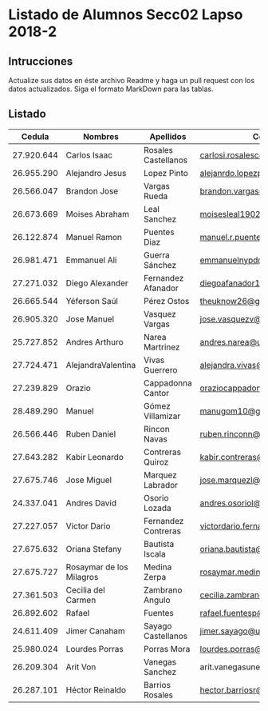 ﻿# Listado de Alumnos Secc02 Lapso 2018-2
## Intrucciones
Actualize sus datos en éste archivo Readme y haga un pull request con los datos actualizados.  Siga 
el formato MarkDown para las tablas.
## Listado
| Cedula     | Nombres          | Apellidos          | Correo                     | Usuario GitHub |
|------------|------------------|--------------------|----------------------------|----------------|
| 27.920.644 |   Carlos Isaac   | Rosales Castellanos|carlosi.rosalesc@unet.edu.ve|  CarlosRoCa99  |
| 26.955.290 | Alejandro Jesus  | Lopez Pinto        |alejanrdo.lopezp@unet.edu.ve|  AlexUnet      |
| 26.566.047 | Brandon Jose     | Vargas  Rueda      | brandon.vargas@unet.edu.ve |  Ldrago25      |
| 26.673.669 | Moises Abraham   | Leal Sanchez       | moisesleal1902@gmail.com   |  moises1747    |
| 26.122.874 | Manuel Ramon     | Puentes Diaz       |manuel.r.puentes.d@gmail.com|  ManuelPuentes |
| 26.981.471 | Emmanuel Ali     | Guerra Sánchez     | emmanuelnypd@gmail.com     |  eagskunst     |
| 27.271.032 | Diego Alexander  | Fernandez Afanador | diegoafanador10@gmail.com  | diegofer03     |
| 26.665.544 | Yéferson Saúl    | Pérez Ostos        | theuknow26@gmail.com       | YefersonPerez  | 
| 26.905.320 | Jose Manuel      | Vasquez Vargas     | jose.vasquezv@unet.edu.ve  |   josejmv      |
| 25.727.852 | Andres Arthuro   | Narea Martrinez    | andres.narea@unet.edu.ve   | LonerLuxio     |
| 27.724.471 | AlejandraValentina| Vivas Guerrero     | alejandra.vivas@unet.edu.ve | vivasgalejandra|
| 27.239.829 | Orazio           | Cappadonna Cantor  |oraziocappadonna@hotmail.com| orazioc17      |
| 28.489.290 | Manuel           | Gómez Villamizar   | manugom10@gmail.com        |   Manugomvil   |
| 26.566.446 | Ruben Daniel     | Rincon Navas       |ruben.rinconn@unet.edu.ve   | RubenDRinconN  |
| 27.643.282 | Kabir Leonardo   | Contreras Quiroz   | kabir.contreras@unet.edu.ve | kabircontreras |
| 27.675.746 | Jose Miguel      | Marquez Labrador   |jose.marquezl@unet.edu.ve   | JmmLxD         |
| 24.337.041 | Andres David     | Osorio Lozada      | andres.osoriol@unet.edu.ve | andavol96 |
| 27.227.057 | Victor Dario     | Fernandez Contreras|victordario.fernandez@unet.edu.ve | VicDario |
| 27.675.632 | Oriana Stefany   | Bautista Iscala    |oriana.bautista@unet.edu.ve | OrianaBautista |
| 27.675.727 | Rosaymar de los Milagros| Medina Zerpa |rosaymar.medina@unet.edu.ve | RosaymarMedina |
| 27.361.503 | Cecilia del Carmen| Zambrano Angulo   |cecilia.zambrano@unet.edu.ve| cczam          |
| 26.892.602 | Rafael     | Fuentes     | rafael.fuentesp@unet.edu.ve     |  rafptiwi     |
| 24.611.409 | Jimer Canaham| Sayago Castellanos     |jimer.sayago@unet.edu.ve| jcansak24 
| 25.980.024 | Lourdes Porras   | Porras Mora        | lourdes.porras@unet.edu.ve | LourdesPorras  |
| 26.209.304 | Arit Von         | Vanegas Sanchez    | arit.vanegasunet.edu.ve     | AritVanegas   |
| 26.287.101 | Héctor Reinaldo  | Barrios Rosales    | hector.barriosr@unet.edu.ve| HectorBarrios98|